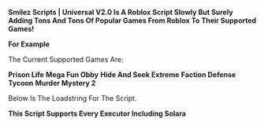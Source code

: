 **Smilez Scripts | Universal V2.0 Is A Roblox Script Slowly But Surely Adding Tons And Tons Of Popular Games From Roblox To Their Supported Games!**

__**For Example**__

The Current Supported Games Are:

**Prison Life**
**Mega Fun Obby**
**Hide And Seek Extreme**
**Faction Defense Tycoon**
**Murder Mystery 2**

Below Is The Loadstring For The Script. 

**This Script Supports Every Executor Including Solara**


